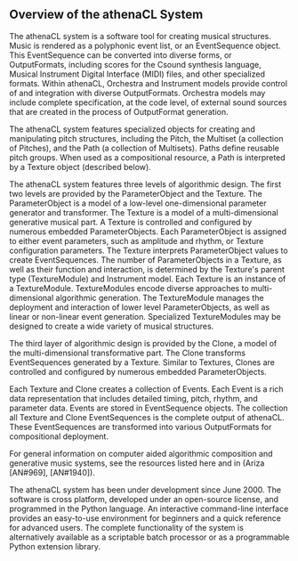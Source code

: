 ## Overview of the athenaCL System

The athenaCL system is a software tool for creating musical structures. Music is rendered as a polyphonic event list, or an EventSequence object. This EventSequence can be converted into diverse forms, or OutputFormats, including scores for the Csound synthesis language, Musical Instrument Digital Interface (MIDI) files, and other specialized formats. Within athenaCL, Orchestra and Instrument models provide control of and integration with diverse OutputFormats. Orchestra models may include complete specification, at the code level, of external sound sources that are created in the process of OutputFormat generation.
      
The athenaCL system features specialized objects for creating and manipulating pitch structures, including the Pitch, the Multiset (a collection of Pitches), and the Path (a collection of Multisets). Paths define reusable pitch groups. When used as a compositional resource, a Path is interpreted by a Texture object (described below).
      
The athenaCL system features three levels of algorithmic design. The first two levels are provided by the ParameterObject and the Texture. The ParameterObject is a model of a low-level one-dimensional parameter generator and transformer. The Texture is a model of a multi-dimensional generative musical part. A Texture is controlled and configured by numerous embedded ParameterObjects. Each ParameterObject is assigned to either event parameters, such as amplitude and rhythm, or Texture configuration parameters. The Texture interprets ParameterObject values to create EventSequences. The number of ParameterObjects in a Texture, as well as their function and interaction, is determined by the Texture's parent type (TextureModule) and Instrument model. Each Texture is an instance of a TextureModule. TextureModules encode diverse approaches to multi-dimensional algorithmic generation. The TextureModule manages the deployment and interaction of lower level ParameterObjects, as well as linear or non-linear event generation. Specialized TextureModules may be designed to create a wide variety of musical structures.
      
The third layer of algorithmic design is provided by the Clone, a model of the multi-dimensional transformative part. The Clone transforms EventSequences generated by a Texture. Similar to Textures, Clones are controlled and configured by numerous embedded ParameterObjects.
      
Each Texture and Clone creates a collection of Events. Each Event is a rich data representation that includes detailed timing, pitch, rhythm, and parameter data. Events are stored in EventSequence objects. The collection all Texture and Clone EventSequences is the complete output of athenaCL. These EventSequences are transformed into various OutputFormats for compositional deployment.
      
For general information on computer aided algorithmic composition and generative music systems, see the resources listed here and in  (Ariza [AN#969], [AN#1940]). 
      
The athenaCL system has been under development since June 2000. The software is cross platform, developed under an open-source license, and programmed in the Python language. An interactive command-line interface provides an easy-to-use environment for beginners and a quick reference for advanced users. The complete functionality of the system is alternatively available as a scriptable batch processor or as a programmable Python extension library. 
      

